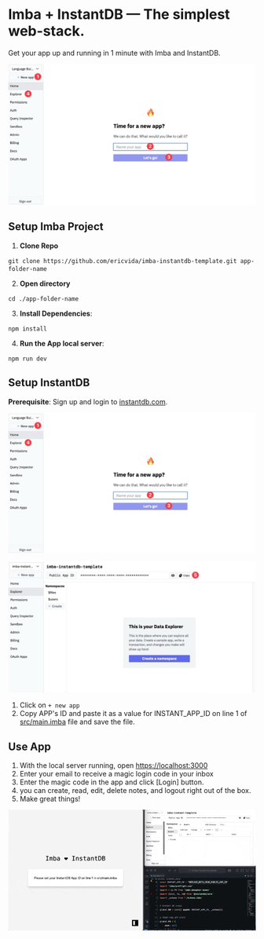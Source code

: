 # Imba + InstantDB — The simplest web-stack.

Get your app up and running in 1 minute with Imba and InstantDB.

![App Screenshot](./screenshot-01.jpg)

## Setup Imba Project
1. **Clone Repo**
```
git clone https://github.com/ericvida/imba-instantdb-template.git app-folder-name
```
2. **Open directory**
```
cd ./app-folder-name
```
3. **Install Dependencies**:
```
npm install
```
4.  **Run the App local server**:
```
npm run dev
```

## Setup InstantDB
**Prerequisite**: Sign up and login to [instantdb.com](https://instantdb.com).

![screenshot-01](./screenshot-01.jpg)

![App Screenshot](./screenshot-02.jpg)

1. Click on `+ new app`
2. Copy APP's ID and paste it as a value for INSTANT_APP_ID on line 1 of [src/main.imba]() file and save the file.

## Use App

1. With the local server running, open [https://localhost:3000](https://localhost:3000)
2. Enter your email to receive a magic login code in your inbox
3. Enter the magic code in the app and click [Login] button.
4. you can create, read, edit, delete notes, and logout right out of the box.
5. Make great things!

![App Screenshot](./screen-recording.gif)